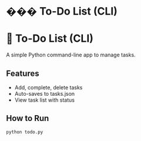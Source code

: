 # ��� To-Do List (CLI)

# 📝 To-Do List (CLI)

A simple Python command-line app to manage tasks.

## Features

- Add, complete, delete tasks
- Auto-saves to tasks.json
- View task list with status

## How to Run

```bash
python todo.py
```
